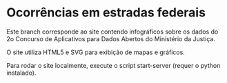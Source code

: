 Ocorrências em estradas federais
===

Este branch corresponde ao site contendo infográficos sobre os dados do 2o Concurso de Aplicativos para Dados Abertos do Ministério da Justiça.

O site utiliza HTML5 e SVG para exibição de mapas e gráficos.

Para rodar o site localmente, execute o script start-server (requer o python instalado).

